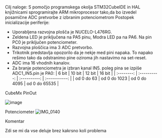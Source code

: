 Cilj naloge: S pomočjo programskega okolja STM32CubeIDE in HAL knjižnicami sprogramirajte ARM mikroprocesor tako,da bo izvedel posamične ADC pretvorbe z izbranim potenciometrom
Postopek inicializacije periferije:
- Uporabljena razvojna plošča je NUCELO-L476RG.
- Zeldena LED je priključena na PA5 pinu, Modra LED pa na PA6. Na pin PC0 je priključen potenciometer.
- Razvojna ploščica ima 3 ADC pretvorbo.
- Trikotnik predstavlja opozorilo da je nekje med pini napaka. To napako rešimo tako da odstranimo   pine oziroma jih nastavimo na set-reset.
- ADC ima 16 vhodnih kanalov.
-  Za branje potenciometra je izbran kanal IN5. poleg pina se izpiše ADC1_IN5.pin je PA0:
|   6 bit    |    10 bit    |    12 bit    |    16 bit     |
      | :--------: | :----------: | :----------: | :-----------: |
      | od 0 do 63 | od 0 do 1023 | od 0 do 4095 | od 0 do 65535 |




CubeMx PinOut

![image](https://user-images.githubusercontent.com/97598727/196907548-5e880fd4-4455-4788-8039-9ba11af323bc.png)


Potenciometer
![IMG_0140](https://user-images.githubusercontent.com/97598727/196914360-a8bcdcd6-a290-4cde-974f-1f9ee32f47b5.jpg)


Komentar

Zdi se mi da vse deluje brez kakrsno koli problema



